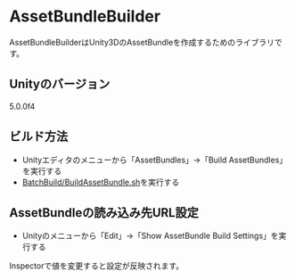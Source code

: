 AssetBundleBuilder
==================
AssetBundleBuilderはUnity3DのAssetBundleを作成するためのライブラリです。

## Unityのバージョン
5.0.0f4

## ビルド方法

- Unityエディタのメニューから「AssetBundles」→「Build AssetBundles」を実行する
- [BatchBuild/BuildAssetBundle.sh](https://github.com/kiyoaki/AssetBundleBuilder/blob/master/BatchBuild/BuildAssetBundle.sh)を実行する

## AssetBundleの読み込み先URL設定

- Unityのメニューから「Edit」→「Show AssetBundle Build Settings」を実行する

Inspectorで値を変更すると設定が反映されます。
